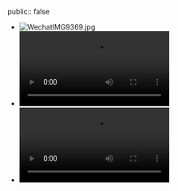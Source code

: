 public:: false

- ![WechatIMG9369.jpg](../assets/WechatIMG9369_1735447811606_0.jpg)
- ![IMG_8151.MOV](../assets/IMG_8151_1735447839567_0.MOV)
- ![IMG_1898.MOV](../assets/IMG_1898_1735447852584_0.MOV)